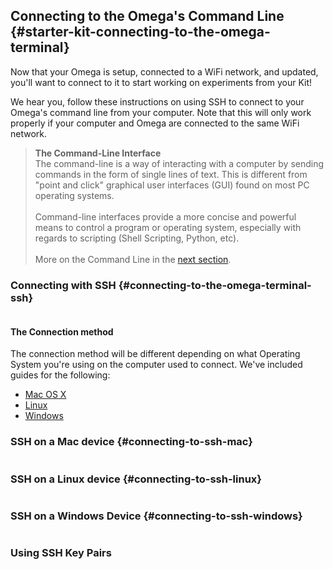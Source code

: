 ## Connecting to the Omega's Command Line {#starter-kit-connecting-to-the-omega-terminal}

Now that your Omega is setup, connected to a WiFi network, and updated, you'll want to connect to it to start working on experiments from your Kit!

We hear you, follow these instructions on using SSH to connect to your Omega's command line from your computer. Note that this will only work properly if your computer and Omega are connected to the same WiFi network.

>**The Command-Line Interface** <br>
>The command-line is a way of interacting with a computer by sending commands in the form of single lines of text. This is different from "point and click" graphical user interfaces (GUI) found on most PC operating systems. <br><br>
>Command-line interfaces provide a more concise and powerful means to control a program or operating system, especially with regards to scripting (Shell Scripting, Python, etc). <br><br>
>More on the Command Line in the [next section](#starter-kit-the-command-line).


### Connecting with SSH {#connecting-to-the-omega-terminal-ssh}

```{r child = '../../../Documentation/Get-Started/Using-the-Command-Line/Connecting-to-the-Omega-Terminal-Component-1-ssh-intro.md'}
```

#### The Connection method

The connection method will be different depending on what Operating System you're using on the computer used to connect. We've included guides for the following:

* [Mac OS X](#connecting-to-ssh-mac)
* [Linux](#connecting-to-ssh-linux)
* [Windows](#connecting-to-ssh-windows)


### SSH on a Mac device {#connecting-to-ssh-mac}

```{r child = '../../../Documentation/Get-Started/Using-the-Command-Line/Connecting-to-the-Omega-Terminal-Component-2-ssh-mac.md'}
```

### SSH on a Linux device {#connecting-to-ssh-linux}

```{r child = '../../../Documentation/Get-Started/Using-the-Command-Line/Connecting-to-the-Omega-Terminal-Component-3-ssh-linux.md'}
```

### SSH on a Windows Device {#connecting-to-ssh-windows}

```{r child = '../../../Documentation/Get-Started/Using-the-Command-Line/Connecting-to-the-Omega-Terminal-Component-4-ssh-windows.md'}
```


### Using SSH Key Pairs

```{r child = '../../../Documentation/Get-Started/Using-the-Command-Line/Connecting-to-the-Omega-Terminal-Component-5-ssh-key-pairs.md'}
```
